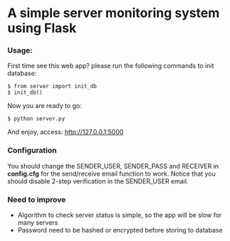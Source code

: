 # A simple server monitoring system using Flask

### Usage: 
First time see this web app? please run the following commands to init database:
```
$ from server import init_db
$ init_db()
```
Now you are ready to go: <br/>
```
$ python server.py
```
And enjoy, access: http://127.0.0.1:5000

### Configuration
You should change the SENDER_USER, SENDER_PASS and RECEIVER in <strong>config.cfg</strong> for the send/receive email function to work. Notice that you should disable 2-step verification in the SENDER_USER email.

### Need to improve
- Algorithm to check server status is simple, so the app will be slow for many servers
- Password need to be hashed or encrypted before storing to database
